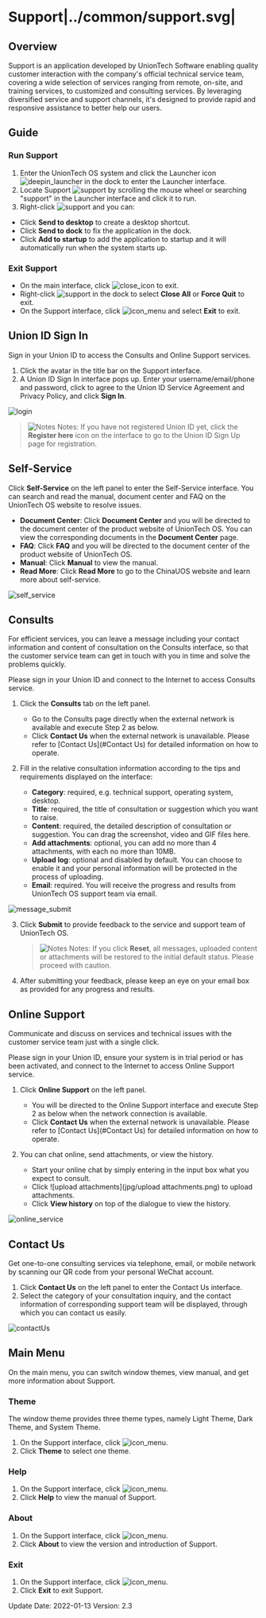 # Support|../common/support.svg|

## Overview

Support is an application developed by UnionTech Software enabling quality customer interaction with the company's official technical service team, covering a wide selection of services ranging from remote, on-site, and training services, to customized and consulting services. By leveraging diversified service and support channels, it's designed to provide rapid and responsive assistance to better help our users.

## Guide

### Run Support

1. Enter the UnionTech OS system and click the Launcher icon ![deepin_launcher](icon/deepin_launcher.svg) in the dock to enter the Launcher interface.
2. Locate Support ![support](icon/support.svg) by scrolling the mouse wheel or searching "support" in the Launcher interface and click it to run.
3. Right-click ![support](icon/support.svg) and you can:
 - Click  **Send to desktop** to create a desktop shortcut.
 - Click **Send to dock** to fix the application in the dock.
 - Click **Add to startup** to add the application to startup and it will automatically run when the system starts up.

### Exit Support

- On the main interface, click ![close_icon](icon/close.svg) to exit.
- Right-click ![support](icon/support.svg) in the dock to select **Close All** or **Force Quit** to exit.
- On the Support interface, click ![icon_menu](icon/icon_menu.svg) and select **Exit** to exit.

## Union ID Sign In

Sign in your Union ID to access the Consults and Online Support services.
1. Click the avatar in the title bar on the Support interface.
2. A Union ID Sign In interface pops up. Enter your username/email/phone and password, click to agree to the Union ID Service Agreement and Privacy Policy, and click **Sign In**.

![login](jpg/login.png)
&nbsp;&nbsp;&nbsp;&nbsp;&nbsp;&nbsp;&nbsp;&nbsp;&nbsp;&nbsp;&nbsp;&nbsp;&nbsp; 

   > ![Notes](icon/notes.svg) Notes: If you have not registered Union ID yet, click the **Register here** icon on the interface to go to the Union ID Sign Up page for registration.

## Self-Service

Click **Self-Service** on the left panel to enter the Self-Service interface. You can search and read the manual, document center and FAQ on the UnionTech OS website to resolve issues.  

- **Document Center**: Click **Document Center** and you will be directed to the document center of the product website of UnionTech OS.  You can view the corresponding documents in the **Document Center** page.
- **FAQ**: Click **FAQ** and you will be directed to the document center of the product website of UnionTech OS. 
- **Manual**: Click **Manual** to view the manual.
- **Read More**: Click **Read More** to go to the ChinaUOS website and learn more about self-service.

![self_service](jpg/self_support_service.png)

## Consults

For efficient services, you can leave a message including your contact information and content of consultation on the Consults interface, so that the customer service team can get in touch with you in time and solve the problems quickly.

Please sign in your Union ID and connect to the Internet to access Consults service.

1. Click the **Consults** tab on the left panel.
   - Go to the Consults page directly when the external network is available and execute Step 2 as below.
   - Click **Contact Us** when the external network is unavailable. Please refer to [Contact Us](#Contact Us) for detailed information on how to operate. 

2. Fill in the relative consultation information according to the tips and requirements displayed on the interface:
   - **Category**: required, e.g. technical support, operating system, desktop.
   - **Title**: required, the title of consultation or suggestion which you want to raise.
   - **Content**: required, the detailed description of consultation or suggestion. You can drag the screenshot, video and GIF files here.  
   - **Add attachments**: optional, you can add no more than 4 attachments, with each no more than 10MB.
   - **Upload log**: optional and disabled by default. You can choose to enable it and your personal information will be protected in the process of uploading.
   - **Email**: required. You will receive the progress and results from UnionTech OS support team via email. 

![message_submit](jpg/message_submit.png)
&nbsp;&nbsp;&nbsp;&nbsp;&nbsp;&nbsp;&nbsp;&nbsp;&nbsp;&nbsp;&nbsp;&nbsp;&nbsp;

3. Click **Submit** to provide feedback to the service and support team of UnionTech OS.

   > ![Notes](icon/notes.svg) Notes: If you click **Reset**, all messages, uploaded content or attachments will be restored to the initial default status. Please proceed with caution.

4. After submitting your feedback, please keep an eye on your email box as provided for any progress and results.

## Online Support

Communicate and discuss on services and technical issues with the customer service team just with a single click.

Please sign in your Union ID, ensure your system is in trial period or has been activated, and connect to the Internet to access Online Support service.

1. Click **Online Support** on the left panel.
   - You will be directed to the Online Support interface and execute Step 2 as below when the network connection is available.
   - Click **Contact Us** when the external network is unavailable. Please refer to [Contact Us](#Contact Us) for detailed information on how to operate. 

2. You can chat online, send attachments, or view the history.
   - Start your online chat by simply entering in the input box what you expect to consult. 
   - Click ![upload attachments](jpg/upload attachments.png) to upload attachments.
   - Click **View history** on top of the dialogue to view the history.

![online_service](jpg/online_service.png)

## Contact Us

Get one-to-one consulting services via telephone, email, or mobile network by scanning our QR code from your personal WeChat account. 

1. Click **Contact Us** on the left panel to enter the Contact Us interface.
2. Select the category of your consultation inquiry, and the contact information of corresponding support team will be displayed, through which you can contact us easily.

![contactUs](jpg/contactUs.png)

## Main Menu

On the main menu, you can switch window themes, view manual, and get more information about Support.

### Theme

The window theme provides three theme types, namely Light Theme, Dark Theme, and System Theme.

1. On the Support interface, click ![icon_menu](icon/icon_menu.svg).
2. Click **Theme** to select one theme.

### Help

1. On the Support interface, click ![icon_menu](icon/icon_menu.svg).
2. Click **Help** to view the manual of Support.

### About

1. On the Support interface, click ![icon_menu](icon/icon_menu.svg).
2. Click **About** to view the version and introduction of Support.

### Exit

1. On the Support interface, click ![icon_menu](icon/icon_menu.svg).
2. Click **Exit** to exit Support.
<div class="version-info"><span>Update Date: 2022-01-13</span><span> Version: 2.3</span></div>